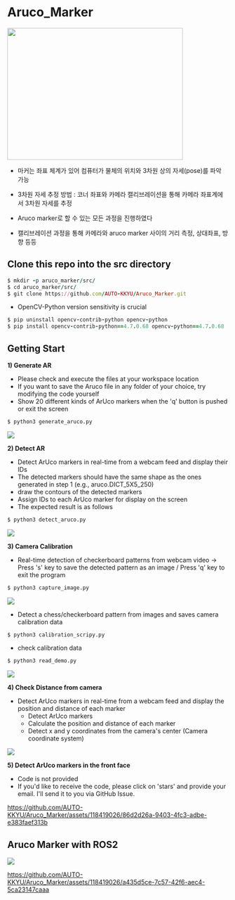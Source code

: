 # Aruco_Marker

<img src= "https://github.com/AUTO-KKYU/Aruco_Marker/assets/118419026/4daac1c5-b667-459f-8704-dcd9fadb8b09" width="400" height="300">

- 마커는 좌표 체계가 있어 컴퓨터가 물체의 위치와 3차원 상의 자세(pose)를 파악 가능
- 3차원 자세 추정 방법 : 코너 좌표와 카메라 캘리브레이션을 통해 카메라 좌표계에서 3차원 자세를 추정

- Aruco marker로 할 수 있는 모든 과정을 진행하였다
- 캘리브레이션 과정을 통해 카메라와 aruco marker 사이의 거리 측정, 상대좌표, 방향 등등

## Clone this repo into the src directory 
```ruby
$ mkdir -p aruco_marker/src/
$ cd aruco_marker/src/
$ git clone https://github.com/AUTO-KKYU/Aruco_Marker.git
```
- OpenCV-Python version sensitivity is crucial
```ruby
$ pip uninstall opencv-contrib-python opencv-python
$ pip install opencv-contrib-python==4.7.0.68 opencv-python==4.7.0.68
```

## Getting Start  
**1) Generate AR**
- Please check and execute the files at your workspace location
- If you want to save the Aruco file in any folder of your choice, try modifying the code yourself
- Show 20 different kinds of ArUco markers when the 'q' button is pushed or exit the screen
```sh
$ python3 generate_aruco.py
```
<img src= "https://github.com/AUTO-KKYU/Aruco_Marker/assets/118419026/9a3037af-fff8-4cc8-88e1-0482035a62fb">

**2) Detect AR**
- Detect ArUco markers in real-time from a webcam feed and display their IDs
- The detected markers should have the same shape as the ones generated in step 1 (e.g., aruco.DICT_5X5_250)
- draw the contours of the detected markers
- Assign IDs to each ArUco marker for display on the screen
- The expected result is as follows
```sh
$ python3 detect_aruco.py
```
<img src= "https://github.com/AUTO-KKYU/Aruco_Marker/assets/118419026/8148d470-d46e-4ed5-8786-21fe37b89fbb)">

**3) Camera Calibration**
- Real-time detection of checkerboard patterns from webcam video -> Press 's' key to save the detected pattern as an image / Press 'q' key to exit the program
```sh
$ python3 capture_image.py
```
<img src= "https://github.com/AUTO-KKYU/Aruco_Marker/assets/118419026/9f33bf04-9eaa-447e-90c3-fd8b69594326">

- Detect a chess/checkerboard pattern from images and saves camera calibration data
```sh
$ python3 calibration_scripy.py
```
- check calibration data
```sh
$ python3 read_demo.py
```
<img src= "https://github.com/AUTO-KKYU/Aruco_Marker/assets/118419026/29fffb2a-9336-4e65-a2c7-9a09024c4f0c">

**4) Check Distance from camera**
- Detect ArUco markers in real-time from a webcam feed and display the position and distance of each marker
    - Detect ArUco markers
    - Calculate the position and distance of each marker
    - Detect x and y coordinates from the camera's center (Camera coordinate system)
<img src= "https://github.com/AUTO-KKYU/Aruco_Marker/assets/118419026/32c05c0e-3fba-4721-b35e-3c1d32a9c779">

**5) Detect ArUco markers in the front face**
- Code is not provided
- If you'd like to receive the code, please click on 'stars' and provide your email. I'll send it to you via GitHub Issue.

https://github.com/AUTO-KKYU/Aruco_Marker/assets/118419026/86d2d26a-9403-4fc3-adbe-e383faef313b

## Aruco Marker with ROS2
<img src= "https://github.com/AUTO-KKYU/Aruco_Marker/assets/118419026/48d55067-e407-4849-859e-ee3ede4cfa4c">

https://github.com/AUTO-KKYU/Aruco_Marker/assets/118419026/a435d5ce-7c57-42f6-aec4-5ca23147caaa
